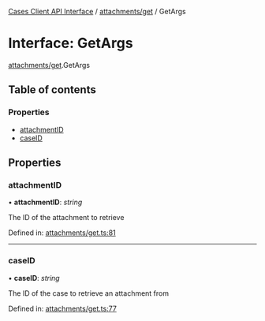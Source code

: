 [Cases Client API Interface](../cases_client_api.md) / [attachments/get](../modules/attachments_get.md) / GetArgs

# Interface: GetArgs

[attachments/get](../modules/attachments_get.md).GetArgs

## Table of contents

### Properties

- [attachmentID](attachments_get.getargs.md#attachmentid)
- [caseID](attachments_get.getargs.md#caseid)

## Properties

### attachmentID

• **attachmentID**: *string*

The ID of the attachment to retrieve

Defined in: [attachments/get.ts:81](https://github.com/jonathan-buttner/kibana/blob/2085a3b4480/x-pack/plugins/cases/server/client/attachments/get.ts#L81)

___

### caseID

• **caseID**: *string*

The ID of the case to retrieve an attachment from

Defined in: [attachments/get.ts:77](https://github.com/jonathan-buttner/kibana/blob/2085a3b4480/x-pack/plugins/cases/server/client/attachments/get.ts#L77)

